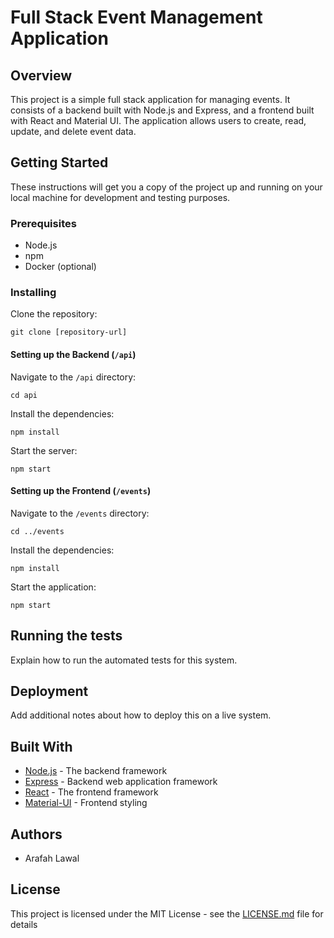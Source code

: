 
# Full Stack Event Management Application

## Overview
This project is a simple full stack application for managing events. It consists of a backend built with Node.js and Express, and a frontend built with React and Material UI. The application allows users to create, read, update, and delete event data.

## Getting Started
These instructions will get you a copy of the project up and running on your local machine for development and testing purposes.

### Prerequisites
- Node.js
- npm
- Docker (optional)

### Installing
Clone the repository:
```
git clone [repository-url]
```

#### Setting up the Backend (`/api`)
Navigate to the `/api` directory:
```
cd api
```
Install the dependencies:
```
npm install
```
Start the server:
```
npm start
```

#### Setting up the Frontend (`/events`)
Navigate to the `/events` directory:
```
cd ../events
```
Install the dependencies:
```
npm install
```
Start the application:
```
npm start
```

## Running the tests
Explain how to run the automated tests for this system.

## Deployment
Add additional notes about how to deploy this on a live system.

## Built With
- [Node.js](https://nodejs.org/) - The backend framework
- [Express](https://expressjs.com/) - Backend web application framework
- [React](https://reactjs.org/) - The frontend framework
- [Material-UI](https://mui.com/) - Frontend styling

## Authors
- Arafah Lawal

## License
This project is licensed under the MIT License - see the [LICENSE.md](LICENSE.md) file for details